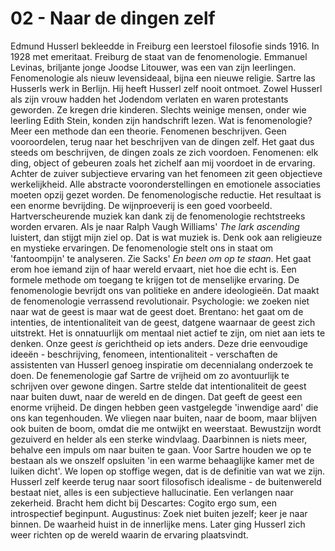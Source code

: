 # 02 - Naar de dingen zelf
Edmund Husserl bekleedde in Freiburg een leerstoel filosofie sinds 1916. In 1928 met emeritaat. Freiburg de staat van de fenomenologie. Emmanuel Levinas, briljante jonge Joodse Litouwer, was een van zijn leerlingen. Fenomenologie als nieuw levensideaal, bijna een nieuwe religie. Sartre las Husserls werk in Berlijn. Hij heeft Husserl zelf nooit ontmoet. Zowel Husserl als zijn vrouw hadden het Jodendom verlaten en waren protestants geworden. Ze kregen drie kinderen. Slechts weinige mensen, onder wie leerling Edith Stein, konden zijn handschrift lezen. Wat is fenomenologie? Meer een methode dan een theorie. Fenomenen beschrijven. Geen vooroordelen, terug naar het beschrijven van de dingen zelf. Het gaat dus steeds om beschrijven, de dingen zoals ze zich voordoen. Fenomenen: elk ding, object of gebeuren zoals het zichelf aan mij voordoet in de ervaring. Achter de zuiver subjectieve ervaring van het fenomeen zit geen objectieve werkelijkheid. Alle abstracte vooronderstellingen en emotionele associaties moeten opzij gezet worden. De fenomenologische reductie. Het resultaat is een enorme bevrijding. De wijnproeverij is een goed voorbeeld. Hartverscheurende muziek kan dank zij de fenomenologie rechtstreeks worden ervaren. Als je naar Ralph Vaugh Williams' *The lark ascending* luistert, dan stijgt mijn ziel op. Dat is wat muziek is. Denk ook aan religieuze en mystieke ervaringen. De fenomenologie stelt ons in staat om 'fantoompijn' te analyseren. Zie Sacks' *En been om op te staan*. Het gaat erom hoe iemand zijn of haar wereld ervaart, niet hoe die echt is. Een formele methode om toegang te krijgen tot de menselijke ervaring. De fenomenologie bevrijdt ons van politieke en andere ideologieën. Dat maakt de fenomenologie verrassend revolutionair. Psychologie: we zoeken niet naar wat de geest is maar wat de geest doet. Brentano: het gaat om de intenties, de intentionaliteit van de geest, datgene waarnaar de geest zich uitstrekt. Het is onnatuurlijk om mentaal niet actief te zijn, om niet aan iets te denken. Onze geest *is* gerichtheid op iets anders. Deze drie eenvoudige ideeën - beschrijving, fenomeen, intentionaliteit - verschaften de assistenten van Husserl genoeg inspiratie om decennialang onderzoek te doen. De fenemenologie gaf Sartre de vrijheid om zo avontuurlijk te schrijven over gewone dingen. Sartre stelde dat intentionaliteit de geest naar buiten duwt, naar de wereld en de dingen. Dat geeft de geest een enorme vrijheid. De dingen hebben geen vastgelegde 'inwendige aard' die ons kan tegenhouden. We vliegen naar buiten, naar de boom, maar blijven ook buiten de boom, omdat die me ontwijkt en weerstaat. Bewustzijn wordt gezuiverd en helder als een sterke windvlaag. Daarbinnen is niets meer, behalve een impuls om naar buiten te gaan. Voor Sartre houden we op te bestaan als we onszelf opsluiten 'in een warme behaaglijke kamer met de luiken dicht'. We lopen op stoffige wegen, dat is de definitie van wat we zijn. Husserl zelf keerde terug naar soort filosofisch idealisme - de buitenwereld bestaat niet, alles is een subjectieve hallucinatie. Een verlangen naar zekerheid. Bracht hem dicht bij Descartes: Cogito ergo sum, een introspectief beginpunt. Augustinus: Zoek niet buiten jezelf; keer je naar binnen. De waarheid huist in de innerlijke mens. Later ging Husserl zich weer richten op de wereld waarin de ervaring plaatsvindt. 